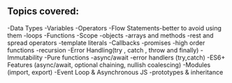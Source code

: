 ## Topics covered:
-Data Types
-Variables
-Operators
-Flow Statements-better to avoid using them
-loops
-Functions
-Scope
-objects
-arrays and methods
-rest and spread operators
-template literals
-Callbacks
-promises
-high order functions 
-recursion
-Error Handling(try , catch , throw and finally)
-Immutability
-Pure functions
-async/await
-error handlers (try,catch)
-ES6+ Features (async/await, optional chaining, nullish coalescing)
-Modules (import, export)
-Event Loop & Asynchronous JS
-prototypes & inheritance